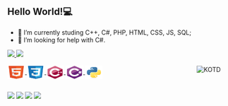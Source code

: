 ## Hello World!💻

- 🌱 I’m currently studing C++, C#, PHP, HTML, CSS, JS, SQL;
- 🤔 I’m looking for help with C#.

<div>
  <a href="https://github.com/SoftboyKotd">
  <img height="180em" src="https://github-readme-stats.vercel.app/api?username=SoftboyKotd&show_icons=true&theme=synthwave&include_all_commits=true&count_private=true"/>
  <img height="180em" src="https://github-readme-stats.vercel.app/api/top-langs/?username=SoftboyKotd&layout=compact&langs_count=7&theme=synthwave"/>
</div>
<div style="display: inline_block"><br>
  <img align="center" alt="KOTD-HTML" height="30" width="40" src="https://github.com/devicons/devicon/blob/master/icons/html5/html5-original.svg">
  <img align="center" alt="KOTD-CSS" height="30" width="40" src="https://github.com/devicons/devicon/blob/master/icons/css3/css3-original.svg">
  <img align="center" alt="KOTD-C++" height="30" width="40" src="https://github.com/devicons/devicon/blob/master/icons/cplusplus/cplusplus-original.svg">
  <img align="center" alt="KOTD-Csharp" height="30" width="40" src="https://github.com/devicons/devicon/blob/master/icons/csharp/csharp-original.svg">
  <img align="center" alt="KOTD-Python" height="30" width="40" src="https://github.com/devicons/devicon/blob/master/icons/python/python-original.svg">
  <img align="right" width="75px" height="45px" alt="KOTD" src="https://steamuserimages-a.akamaihd.net/ugc/961969524128399188/C2A006B860AA5B888B4138AFA7139DFB71F8EDE6/?imw=5000&imh=5000&ima=fit&impolicy=Letterbox&imcolor=%23000000&letterbox=false">
</div>
  
 ##
 
<div> 
  <a href="https://www.youtube.com/channel/UC-hOJzGdK4HPYLUna4ccBrw" target="_blank"><img src="https://img.shields.io/badge/YouTube-FF0000?style=for-the-badge&logo=youtube&logoColor=white" target="_blank"></a>
  <a href="https://www.instagram.com/mulekotd/" target="_blank"><img src="https://img.shields.io/badge/-Instagram-%23E4405F?style=for-the-badge&logo=instagram&logoColor=white" target="_blank"></a>
 <a href="https://discord.com/channels/464554898596298762/464555306354212875" target="_blank"><img src="https://img.shields.io/badge/Discord-7289DA?style=for-the-badge&logo=discord&logoColor=white" target="_blank"></a> 
  <a href = "mailto:joaopedro.gama0675@gmail.com"><img src="https://img.shields.io/badge/-Gmail-%23333?style=for-the-badge&logo=gmail&logoColor=white" target="_blank"></a> 
</div>
